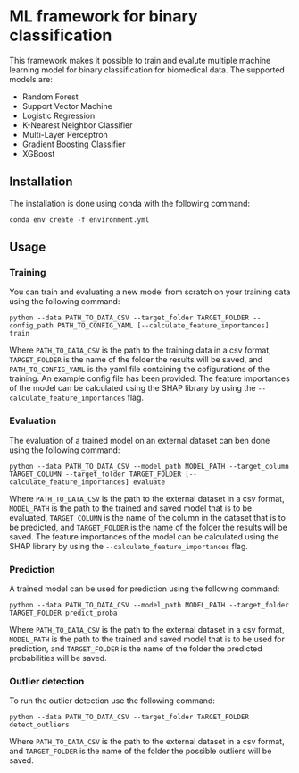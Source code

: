 # ML framework for binary classification
This framework makes it possible to train and evalute multiple machine learning model for binary classification for biomedical data. The supported models are:
- Random Forest
- Support Vector Machine
- Logistic Regression
- K-Nearest Neighbor Classifier
- Multi-Layer Perceptron
- Gradient Boosting Classifier
- XGBoost
## Installation
The installation is done using conda with the following command:
```
conda env create -f environment.yml
```
## Usage
### Training
You can train and evaluating a new model from scratch on your training data using the following command:
```
python --data PATH_TO_DATA_CSV --target_folder TARGET_FOLDER --config_path PATH_TO_CONFIG_YAML [--calculate_feature_importances] train
```
Where ```PATH_TO_DATA_CSV``` is the path to the training data in a csv format, ```TARGET_FOLDER``` is the name of the folder the results will be saved, and ```PATH_TO_CONFIG_YAML``` is the yaml file containing the cofigurations of the training. An example config file has been provided. The feature importances of the model can be calculated using the SHAP library by using the ```--calculate_feature_importances``` flag.
### Evaluation
The evaluation of a trained model on an external dataset can ben done using the following command:
```
python --data PATH_TO_DATA_CSV --model_path MODEL_PATH --target_column TARGET_COLUMN --target_folder TARGET_FOLDER [--calculate_feature_importances] evaluate
```
Where ```PATH_TO_DATA_CSV``` is the path to the external dataset in a csv format, ```MODEL_PATH``` is the path to the trained and saved model that is to be evaluated, ```TARGET_COLUMN``` is the name of the column in the dataset that is to be predicted, and ```TARGET_FOLDER``` is the name of the folder the results will be saved. The feature importances of the model can be calculated using the SHAP library by using the ```--calculate_feature_importances``` flag.
### Prediction
A trained model can be used for prediction using the following command:
```
python --data PATH_TO_DATA_CSV --model_path MODEL_PATH --target_folder TARGET_FOLDER predict_proba
```
Where ```PATH_TO_DATA_CSV``` is the path to the external dataset in a csv format, ```MODEL_PATH``` is the path to the trained and saved model that is to be used for prediction, and ```TARGET_FOLDER``` is the name of the folder the predicted probabilities will be saved.

### Outlier detection
To run the outlier detection use the following command:
```
python --data PATH_TO_DATA_CSV --target_folder TARGET_FOLDER detect_outliers
```
Where ```PATH_TO_DATA_CSV``` is the path to the external dataset in a csv format, and ```TARGET_FOLDER``` is the name of the folder the possible outliers will be saved.